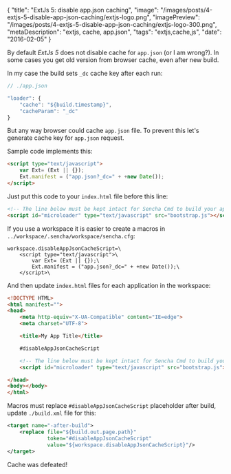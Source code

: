 {
    "title": "ExtJs 5: disable app.json caching",
    "image": "/images/posts/4-extjs-5-disable-app-json-caching/extjs-logo.png",
    "imagePreview": "/images/posts/4-extjs-5-disable-app-json-caching/extjs-logo-300.png",
    "metaDescription": "extjs, cache, app.json",
    "tags": "extjs,cache,js",
    "date": "2016-02-05"
}

<!-- preview -->

By default _ExtJs 5_ does not disable cache for `app.json` (or I am wrong?).
In some cases you get old version from browser cache, even after new build.

<!-- /preview -->

In my case the build sets `_dc` cache key after each run:
  
``` javascript
// ./app.json

"loader": {
    "cache": "${build.timestamp}",
    "cacheParam": "_dc"
}
```
  
But any way browser could cache `app.json` file.
To prevent this let's generate cache key for `app.json` request.

Sample code implements this:

``` html
<script type="text/javascript">
    var Ext= (Ext || {});
    Ext.manifest = ("app.json?_dc=" + +new Date());
</script>
```

Just put this code to your `index.html` file before this line:

``` html
<!-- The line below must be kept intact for Sencha Cmd to build your application -->
<script id="microloader" type="text/javascript" src="bootstrap.js"></script>
```

If you use a workspace it is easier to create a macros in `../workspace/.sencha/workspace/sencha.cfg`:

```
workspace.disableAppJsonCacheScript=\
    <script type="text/javascript">\
        var Ext= (Ext || {});\
        Ext.manifest = ("app.json?_dc=" + +new Date());\
    </script>\
```

And then update `index.html` files for each application in the workspace:

``` html
<!DOCTYPE HTML>
<html manifest="">
<head>
    <meta http-equiv="X-UA-Compatible" content="IE=edge">
    <meta charset="UTF-8">

    <title>My App Title</title>

    #disableAppJsonCacheScript

    <!-- The line below must be kept intact for Sencha Cmd to build your application -->
    <script id="microloader" type="text/javascript" src="bootstrap.js"></script>

</head>
<body></body>
</html>
```

Macros must replace `#disableAppJsonCacheScript` placeholder after build, update `./build.xml` file for this:

``` xml
<target name="-after-build">
    <replace file="${build.out.page.path}"
             token="#disableAppJsonCacheScript"
             value="${workspace.disableAppJsonCacheScript}"/>
</target>
```

Cache was defeated!
